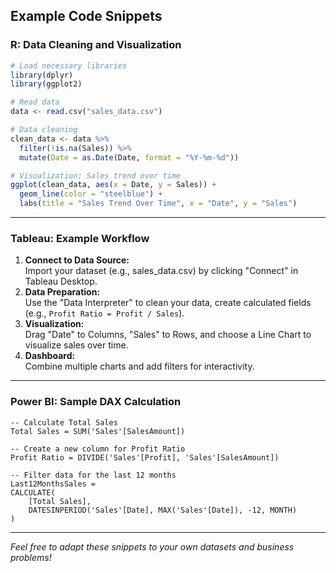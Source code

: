 ## Example Code Snippets

### R: Data Cleaning and Visualization

```r
# Load necessary libraries
library(dplyr)
library(ggplot2)

# Read data
data <- read.csv("sales_data.csv")

# Data cleaning
clean_data <- data %>%
  filter(!is.na(Sales)) %>%
  mutate(Date = as.Date(Date, format = "%Y-%m-%d"))

# Visualization: Sales trend over time
ggplot(clean_data, aes(x = Date, y = Sales)) +
  geom_line(color = "steelblue") +
  labs(title = "Sales Trend Over Time", x = "Date", y = "Sales")
```

---

### Tableau: Example Workflow

1. **Connect to Data Source:**  
   Import your dataset (e.g., sales_data.csv) by clicking "Connect" in Tableau Desktop.
2. **Data Preparation:**  
   Use the "Data Interpreter" to clean your data, create calculated fields (e.g., `Profit Ratio = Profit / Sales`).
3. **Visualization:**  
   Drag "Date" to Columns, "Sales" to Rows, and choose a Line Chart to visualize sales over time.
4. **Dashboard:**  
   Combine multiple charts and add filters for interactivity.

---

### Power BI: Sample DAX Calculation

```DAX
-- Calculate Total Sales
Total Sales = SUM('Sales'[SalesAmount])

-- Create a new column for Profit Ratio
Profit Ratio = DIVIDE('Sales'[Profit], 'Sales'[SalesAmount])

-- Filter data for the last 12 months
Last12MonthsSales = 
CALCULATE(
    [Total Sales],
    DATESINPERIOD('Sales'[Date], MAX('Sales'[Date]), -12, MONTH)
)
```

---

*Feel free to adapt these snippets to your own datasets and business problems!*